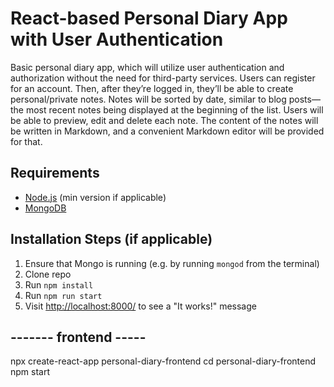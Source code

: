 # React-based Personal Diary App with User Authentication

Basic personal diary app, which will utilize user authentication and authorization 
without the need for third-party services. Users can register for an account. 
Then, after they’re logged in, they’ll be able to create personal/private notes. 
Notes will be sorted by date, similar to blog posts—the most recent notes being displayed at the beginning of the list. 
Users will be able to preview, edit and delete each note. 
The content of the notes will be written in Markdown, and a convenient Markdown editor will be provided for that.

## Requirements

* [Node.js](http://nodejs.org/) (min version if applicable)
* [MongoDB](https://www.mongodb.org/)

## Installation Steps (if applicable)

1. Ensure that Mongo is running (e.g. by running `mongod` from the terminal)
2. Clone repo
2. Run `npm install`
3. Run `npm run start`
4. Visit <http://localhost:8000/> to see a "It works!" message

## ------- frontend -----

npx create-react-app personal-diary-frontend
cd personal-diary-frontend
npm start

